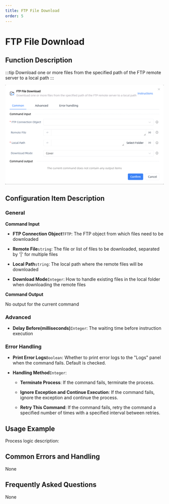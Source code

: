 ```yaml
---
title: FTP File Download
order: 5
---
```


# FTP File Download

## Function Description

:::tip 
Download one or more files from the specified path of the FTP remote server to a local path
:::

![FTP File Download](../../../assets/FTP%20File%20Download_command.png)

## Configuration Item Description

### General

**Command Input**

- **FTP Connection Object**`TFTP`: The FTP object from which files need to be downloaded

- **Remote File**`string`: The file or list of files to be downloaded, separated by '|' for multiple files

- **Local Path**`string`: The local path where the remote files will be downloaded

- **Download Mode**`Integer`: How to handle existing files in the local folder when downloading the remote files


**Command Output**

No output for the current command

### Advanced

- **Delay Before(milliseconds)**`Integer`: The waiting time before instruction execution

### Error Handling

- **Print Error Logs**`Boolean`: Whether to print error logs to the "Logs" panel when the command fails. Default is checked. 

- **Handling Method**`Integer`:

    - **Terminate Process**: If the command fails, terminate the process.

    - **Ignore Exception and Continue Execution**: If the command fails, ignore the exception and continue the process.

    - **Retry This Command**: If the command fails, retry the command a specified number of times with a specified interval between retries.

## Usage Example

Process logic description:

## Common Errors and Handling

None

## Frequently Asked Questions

None


